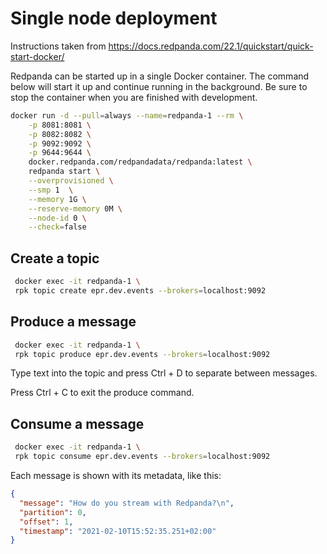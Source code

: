 # Single node deployment

Instructions taken from
<https://docs.redpanda.com/22.1/quickstart/quick-start-docker/>

Redpanda can be started up in a single Docker container. The command below will
start it up and continue running in the background. Be sure to stop the
container when you are finished with development.

```bash
docker run -d --pull=always --name=redpanda-1 --rm \
    -p 8081:8081 \
    -p 8082:8082 \
    -p 9092:9092 \
    -p 9644:9644 \
    docker.redpanda.com/redpandadata/redpanda:latest \
    redpanda start \
    --overprovisioned \
    --smp 1  \
    --memory 1G \
    --reserve-memory 0M \
    --node-id 0 \
    --check=false
```

## Create a topic

```bash
 docker exec -it redpanda-1 \
 rpk topic create epr.dev.events --brokers=localhost:9092
```

## Produce a message

```bash
 docker exec -it redpanda-1 \
 rpk topic produce epr.dev.events --brokers=localhost:9092
```

Type text into the topic and press Ctrl + D to separate between messages.

Press Ctrl + C to exit the produce command.

## Consume a message

```bash
 docker exec -it redpanda-1 \
 rpk topic consume epr.dev.events --brokers=localhost:9092
```

Each message is shown with its metadata, like this:

```json
{
  "message": "How do you stream with Redpanda?\n",
  "partition": 0,
  "offset": 1,
  "timestamp": "2021-02-10T15:52:35.251+02:00"
}
```
